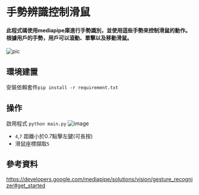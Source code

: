 # 手勢辨識控制滑鼠

#### 此程式碼使用mediapipe庫進行手勢識別，並使用這些手勢來控制滑鼠的動作。根據用戶的手勢，用戶可以滾動、單擊以及移動滑鼠。

![pic](demo.gif)

## 環境建置
安裝依賴套件`pip install -r requirement.txt` 


## 操作
啟用程式 `python main.py`
![image](https://github.com/bensonbs/gesture-recognition/assets/120996184/9589e2b9-8096-4b1e-9668-ee48bd3db351)
- `4`,`7` 距離小於0.7點擊左鍵(可長按)
- 滑鼠座標擷取`5`

## 參考資料
https://developers.google.com/mediapipe/solutions/vision/gesture_recognizer#get_started
